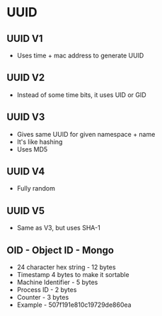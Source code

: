 # UUID

## UUID V1
* Uses time + mac address to generate UUID

## UUID V2
* Instead of some time bits, it uses UID or GID

## UUID V3
* Gives same UUID for given namespace + name
* It's like hashing
* Uses MD5

## UUID V4
* Fully random

## UUID V5
* Same as V3, but uses SHA-1

## OID - Object ID - Mongo
* 24 character hex string - 12 bytes
* Timestamp 4 bytes to make it sortable
* Machine Identifier - 5 bytes
* Process ID - 2 bytes
* Counter - 3 bytes
* Example - 507f191e810c19729de860ea

